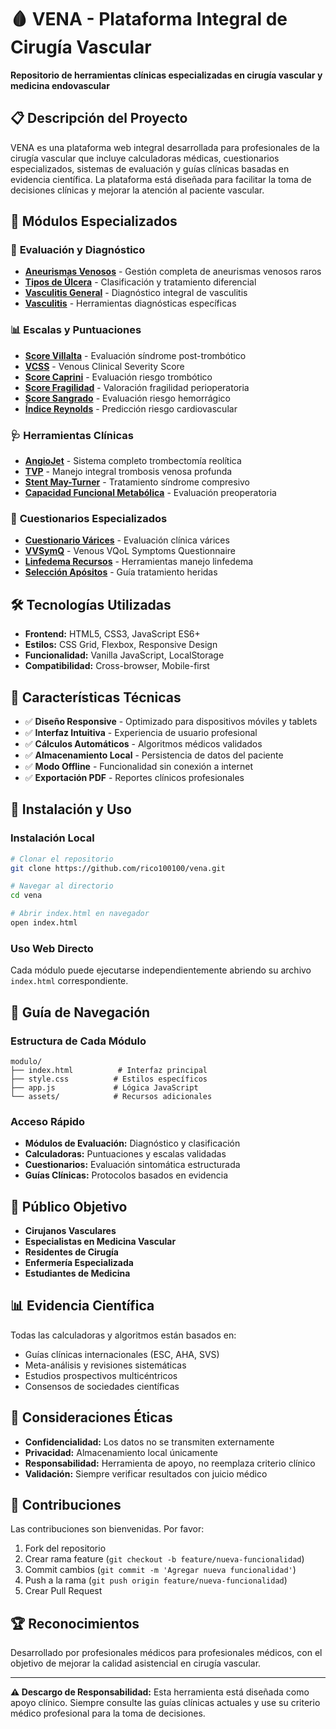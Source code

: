 # 🩸 VENA - Plataforma Integral de Cirugía Vascular

**Repositorio de herramientas clínicas especializadas en cirugía vascular y medicina endovascular**

## 📋 Descripción del Proyecto

VENA es una plataforma web integral desarrollada para profesionales de la cirugía vascular que incluye calculadoras médicas, cuestionarios especializados, sistemas de evaluación y guías clínicas basadas en evidencia científica. La plataforma está diseñada para facilitar la toma de decisiones clínicas y mejorar la atención al paciente vascular.

## 🏥 Módulos Especializados

### 🔬 **Evaluación y Diagnóstico**
- **[Aneurismas Venosos](./aneurismas-venosos/)** - Gestión completa de aneurismas venosos raros
- **[Tipos de Úlcera](./tipos-ulcera/)** - Clasificación y tratamiento diferencial
- **[Vasculitis General](./vasculitis-general/)** - Diagnóstico integral de vasculitis
- **[Vasculitis](./vasculitis/)** - Herramientas diagnósticas específicas

### 📊 **Escalas y Puntuaciones**
- **[Score Villalta](./villalta/)** - Evaluación síndrome post-trombótico
- **[VCSS](./vcss/)** - Venous Clinical Severity Score
- **[Score Caprini](./caprini/)** - Evaluación riesgo trombótico
- **[Score Fragilidad](./score-fragilidad/)** - Valoración fragilidad perioperatoria
- **[Score Sangrado](./score-sangrado/)** - Evaluación riesgo hemorrágico
- **[Índice Reynolds](./indice-raynolds/)** - Predicción riesgo cardiovascular

### 🩺 **Herramientas Clínicas**
- **[AngioJet](./angiojet/)** - Sistema completo trombectomía reolítica
- **[TVP](./tvp/)** - Manejo integral trombosis venosa profunda
- **[Stent May-Turner](./stent-may-turner/)** - Tratamiento síndrome compresivo
- **[Capacidad Funcional Metabólica](./cap-func-met/)** - Evaluación preoperatoria

### 📝 **Cuestionarios Especializados**
- **[Cuestionario Várices](./cuestionario-varices/)** - Evaluación clínica várices
- **[VVSymQ](./cuestionario-varices-VVSymQ/)** - Venous VQoL Symptoms Questionnaire
- **[Linfedema Recursos](./linfedema-recursos-esp/)** - Herramientas manejo linfedema
- **[Selección Apósitos](./sele-aposito-cura/)** - Guía tratamiento heridas

## 🛠️ Tecnologías Utilizadas

- **Frontend:** HTML5, CSS3, JavaScript ES6+
- **Estilos:** CSS Grid, Flexbox, Responsive Design
- **Funcionalidad:** Vanilla JavaScript, LocalStorage
- **Compatibilidad:** Cross-browser, Mobile-first

## 📱 Características Técnicas

- ✅ **Diseño Responsive** - Optimizado para dispositivos móviles y tablets
- ✅ **Interfaz Intuitiva** - Experiencia de usuario profesional
- ✅ **Cálculos Automáticos** - Algoritmos médicos validados
- ✅ **Almacenamiento Local** - Persistencia de datos del paciente
- ✅ **Modo Offline** - Funcionalidad sin conexión a internet
- ✅ **Exportación PDF** - Reportes clínicos profesionales

## 🚀 Instalación y Uso

### Instalación Local
```bash
# Clonar el repositorio
git clone https://github.com/rico100100/vena.git

# Navegar al directorio
cd vena

# Abrir index.html en navegador
open index.html
```

### Uso Web Directo
Cada módulo puede ejecutarse independientemente abriendo su archivo `index.html` correspondiente.

## 📖 Guía de Navegación

### Estructura de Cada Módulo
```
modulo/
├── index.html          # Interfaz principal
├── style.css          # Estilos específicos
├── app.js             # Lógica JavaScript
└── assets/            # Recursos adicionales
```

### Acceso Rápido
- **Módulos de Evaluación:** Diagnóstico y clasificación
- **Calculadoras:** Puntuaciones y escalas validadas
- **Cuestionarios:** Evaluación sintomática estructurada
- **Guías Clínicas:** Protocolos basados en evidencia

## 🎯 Público Objetivo

- **Cirujanos Vasculares**
- **Especialistas en Medicina Vascular**
- **Residentes de Cirugía**
- **Enfermería Especializada**
- **Estudiantes de Medicina**

## 📊 Evidencia Científica

Todas las calculadoras y algoritmos están basados en:
- Guías clínicas internacionales (ESC, AHA, SVS)
- Meta-análisis y revisiones sistemáticas
- Estudios prospectivos multicéntricos
- Consensos de sociedades científicas

## 🔐 Consideraciones Éticas

- **Confidencialidad:** Los datos no se transmiten externamente
- **Privacidad:** Almacenamiento local únicamente
- **Responsabilidad:** Herramienta de apoyo, no reemplaza criterio clínico
- **Validación:** Siempre verificar resultados con juicio médico

## 🤝 Contribuciones

Las contribuciones son bienvenidas. Por favor:

1. Fork del repositorio
2. Crear rama feature (`git checkout -b feature/nueva-funcionalidad`)
3. Commit cambios (`git commit -m 'Agregar nueva funcionalidad'`)
4. Push a la rama (`git push origin feature/nueva-funcionalidad`)
5. Crear Pull Request

## 🏆 Reconocimientos

Desarrollado por profesionales médicos para profesionales médicos, con el objetivo de mejorar la calidad asistencial en cirugía vascular.

---

**⚠️ Descargo de Responsabilidad:** Esta herramienta está diseñada como apoyo clínico. Siempre consulte las guías clínicas actuales y use su criterio médico profesional para la toma de decisiones.
